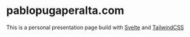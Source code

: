 # pablopugaperalta.com

This is a personal presentation page build with [Svelte](https://svelte.dev/) and [TailwindCSS](https://tailwindcss.com/)